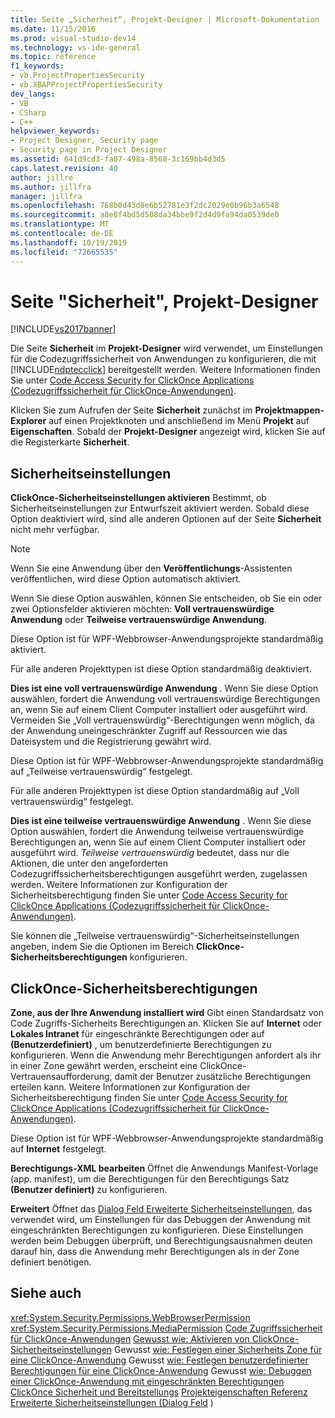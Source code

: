 ```yaml
---
title: Seite „Sicherheit“, Projekt-Designer | Microsoft-Dokumentation
ms.date: 11/15/2016
ms.prod: visual-studio-dev14
ms.technology: vs-ide-general
ms.topic: reference
f1_keywords:
- vb.ProjectPropertiesSecurity
- vb.XBAPProjectPropertiesSecurity
dev_langs:
- VB
- CSharp
- C++
helpviewer_keywords:
- Project Designer, Security page
- Security page in Project Designer
ms.assetid: 641d9cd3-fa07-498a-8568-3c169bb4d3d5
caps.latest.revision: 40
author: jillre
ms.author: jillfra
manager: jillfra
ms.openlocfilehash: 768b0d43d8e6b52781e3f2dc2029e0b96b3a6548
ms.sourcegitcommit: a8e8f4bd5d508da34bbe9f2d4d9fa94da0539de0
ms.translationtype: MT
ms.contentlocale: de-DE
ms.lasthandoff: 10/19/2019
ms.locfileid: "72665535"
---
```

# <a name="security-page-project-designer"></a>Seite "Sicherheit", Projekt-Designer
[!INCLUDE[vs2017banner](../../includes/vs2017banner.md)]

Die Seite **Sicherheit** im **Projekt-Designer** wird verwendet, um Einstellungen für die Codezugriffssicherheit von Anwendungen zu konfigurieren, die mit [!INCLUDE[ndptecclick](../../includes/ndptecclick-md.md)] bereitgestellt werden. Weitere Informationen finden Sie unter [Code Access Security for ClickOnce Applications (Codezugriffssicherheit für ClickOnce-Anwendungen)](../../deployment/code-access-security-for-clickonce-applications.md).

 Klicken Sie zum Aufrufen der Seite **Sicherheit** zunächst im **Projektmappen-Explorer** auf einen Projektknoten und anschließend im Menü **Projekt** auf **Eigenschaften**. Sobald der **Projekt-Designer** angezeigt wird, klicken Sie auf die Registerkarte **Sicherheit**.

## <a name="security-settings"></a>Sicherheitseinstellungen
 **ClickOnce-Sicherheitseinstellungen aktivieren** Bestimmt, ob Sicherheitseinstellungen zur Entwurfszeit aktiviert werden. Sobald diese Option deaktiviert wird, sind alle anderen Optionen auf der Seite **Sicherheit** nicht mehr verfügbar.

> [!NOTE]
> Wenn Sie eine Anwendung über den **Veröffentlichungs**-Assistenten veröffentlichen, wird diese Option automatisch aktiviert.

 Wenn Sie diese Option auswählen, können Sie entscheiden, ob Sie ein oder zwei Optionsfelder aktivieren möchten: **Voll vertrauenswürdige Anwendung** oder **Teilweise vertrauenswürdige Anwendung**.

 Diese Option ist für WPF-Webbrowser-Anwendungsprojekte standardmäßig aktiviert.

 Für alle anderen Projekttypen ist diese Option standardmäßig deaktiviert.

 **Dies ist eine voll vertrauenswürdige Anwendung** . Wenn Sie diese Option auswählen, fordert die Anwendung voll vertrauenswürdige Berechtigungen an, wenn Sie auf einem Client Computer installiert oder ausgeführt wird. Vermeiden Sie „Voll vertrauenswürdig“-Berechtigungen wenn möglich, da der Anwendung uneingeschränkter Zugriff auf Ressourcen wie das Dateisystem und die Registrierung gewährt wird.

 Diese Option ist für WPF-Webbrowser-Anwendungsprojekte standardmäßig auf „Teilweise vertrauenswürdig“ festgelegt.

 Für alle anderen Projekttypen ist diese Option standardmäßig auf „Voll vertrauenswürdig“ festgelegt.

 **Dies ist eine teilweise vertrauenswürdige Anwendung** . Wenn Sie diese Option auswählen, fordert die Anwendung teilweise vertrauenswürdige Berechtigungen an, wenn Sie auf einem Client Computer installiert oder ausgeführt wird. *Teilweise vertrauenswürdig* bedeutet, dass nur die Aktionen, die unter den angeforderten Codezugriffssicherheitsberechtigungen ausgeführt werden, zugelassen werden. Weitere Informationen zur Konfiguration der Sicherheitsberechtigung finden Sie unter [Code Access Security for ClickOnce Applications (Codezugriffssicherheit für ClickOnce-Anwendungen)](../../deployment/code-access-security-for-clickonce-applications.md).

 Sie können die „Teilweise vertrauenswürdig“-Sicherheitseinstellungen angeben, indem Sie die Optionen im Bereich **ClickOnce-Sicherheitsberechtigungen** konfigurieren.

## <a name="clickonce-security-permissions"></a>ClickOnce-Sicherheitsberechtigungen
 **Zone, aus der Ihre Anwendung installiert wird** Gibt einen Standardsatz von Code Zugriffs-Sicherheits Berechtigungen an. Klicken Sie auf **Internet** oder **Lokales Intranet** für eingeschränkte Berechtigungen oder auf **(Benutzerdefiniert)** , um benutzerdefinierte Berechtigungen zu konfigurieren. Wenn die Anwendung mehr Berechtigungen anfordert als ihr in einer Zone gewährt werden, erscheint eine ClickOnce-Vertrauensaufforderung, damit der Benutzer zusätzliche Berechtigungen erteilen kann. Weitere Informationen zur Konfiguration der Sicherheitsberechtigung finden Sie unter [Code Access Security for ClickOnce Applications (Codezugriffssicherheit für ClickOnce-Anwendungen)](../../deployment/code-access-security-for-clickonce-applications.md).

 Diese Option ist für WPF-Webbrowser-Anwendungsprojekte standardmäßig auf **Internet** festgelegt.

 **Berechtigungs-XML bearbeiten** Öffnet die Anwendungs Manifest-Vorlage (app. manifest), um die Berechtigungen für den Berechtigungs Satz **(Benutzer definiert)** zu konfigurieren.

 **Erweitert** Öffnet das [Dialog Feld Erweiterte Sicherheitseinstellungen](../../ide/reference/advanced-security-settings-dialog-box.md), das verwendet wird, um Einstellungen für das Debuggen der Anwendung mit eingeschränkten Berechtigungen zu konfigurieren. Diese Einstellungen werden beim Debuggen überprüft, und Berechtigungsausnahmen deuten darauf hin, dass die Anwendung mehr Berechtigungen als in der Zone definiert benötigen.

## <a name="see-also"></a>Siehe auch
 <xref:System.Security.Permissions.WebBrowserPermission> <xref:System.Security.Permissions.MediaPermission>
 [Code Zugriffssicherheit für ClickOnce-Anwendungen](../../deployment/code-access-security-for-clickonce-applications.md) [Gewusst wie: Aktivieren von ClickOnce-Sicherheitseinstellungen](../../deployment/how-to-enable-clickonce-security-settings.md) Gewusst [wie: Festlegen einer Sicherheits Zone für eine ClickOnce-Anwendung](../../deployment/how-to-set-a-security-zone-for-a-clickonce-application.md) Gewusst [wie: Festlegen benutzerdefinierter Berechtigungen für eine ClickOnce-Anwendung](../../deployment/how-to-set-custom-permissions-for-a-clickonce-application.md) Gewusst [wie: Debuggen einer ClickOnce-Anwendung mit eingeschränkten Berechtigungen](../../deployment/how-to-debug-a-clickonce-application-with-restricted-permissions.md) [ClickOnce Sicherheit und Bereitstellungs](../../deployment/clickonce-security-and-deployment.md) [Projekteigenschaften Referenz](../../ide/reference/project-properties-reference.md) [Erweiterte Sicherheitseinstellungen (Dialog Feld](../../ide/reference/advanced-security-settings-dialog-box.md) )
